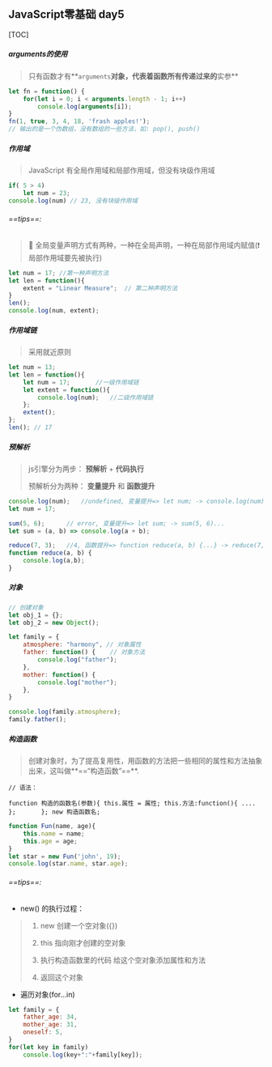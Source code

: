 ## JavaScript零基础 day5

[TOC]

##### arguments的使用

> 只有函数才有**`arguments`**对象，代表着函数所有传递过来的**实参**

```javascript
let fn = function() {
	for(let i = 0; i < arguments.length - 1; i++)
        console.log(arguments[i]);
}
fn(1, true, 3, 4, 18, 'frash apples!');
// 输出的是一个伪数组，没有数组的一些方法，如: pop(), push()
```

##### 作用域

> JavaScript 有全局作用域和局部作用域，但没有块级作用域

```javascript
if( 5 > 4)
	let num = 23;
console.log(num) // 23, 没有块级作用域
```

###### ==tips==:

> :bell: 全局变量声明方式有两种，一种在全局声明，一种在局部作用域内赋值(:exclamation: 局部作用域要先被执行)

```javascript
let num = 17; //第一种声明方法
let len = function(){
	extent = "Linear Measure";	// 第二种声明方法
}
len();
console.log(num, extent);
```

##### 作用域链

> 采用就近原则

```javascript
let num = 13;
let len = function(){
	let num = 17; 		//一级作用域链
	let extent = function(){
		console.log(num);	//二级作用域链
	};
    extent();
};
len(); // 17
```

##### 预解析

> js引擎分为两步： **预解析** + **代码执行**
>
> 预解析分为两种： **变量提升** 和 **函数提升**

```javascript
console.log(num);	//undefined, 变量提升=> let num; -> console.log(num); ....
let num = 17;

sum(5, 6);		// error, 变量提升=> let sum; -> sum(5, 6)...
let sum = (a, b) => console.log(a + b);

reduce(7, 3);	//4, 函数提升=> function reduce(a, b) {...} -> reduce(7, 3) ...
function reduce(a, b) {
    console.log(a,b);
}
```

##### 对象

> 

```javascript
// 创建对象
let obj_1 = {};
let obj_2 = new Object();

let family = {
	atmosphere: "harmony", // 对象属性
	father: function() {	// 对象方法
		console.log("father");	
	},
	mother: function() {
		console.log("mother");	
    },
}

console.log(family.atmosphere);
family.father();
```

##### 构造函数

> 创建对象时，为了提高复用性，用函数的方法把一些相同的属性和方法抽象出来，这叫做**==“构造函数”==**.

`// 语法：`

`function 构造的函数名(参数){
	this.属性 = 属性;
	this.方法:function(){
		....
	};		
};
new 构造函数名;`

```javascript
function Fun(name, age){
	this.name = name;
    this.age = age;
}
let star = new Fun('john', 19);
console.log(star.name, star.age);
```

###### ==tips==:

* new() 的执行过程：

> 1. new 创建一个空对象({})
>
> 2. this 指向刚才创建的空对象
>
> 3. 执行构造函数里的代码 给这个空对象添加属性和方法
> 4. 返回这个对象

* 遍历对象(for...in)

```javascript
let family = {
	father_age: 34,
    mother_age: 31,
    oneself: 5,
}
for(let key in family)
    console.log(key+":"+family[key]);
```

